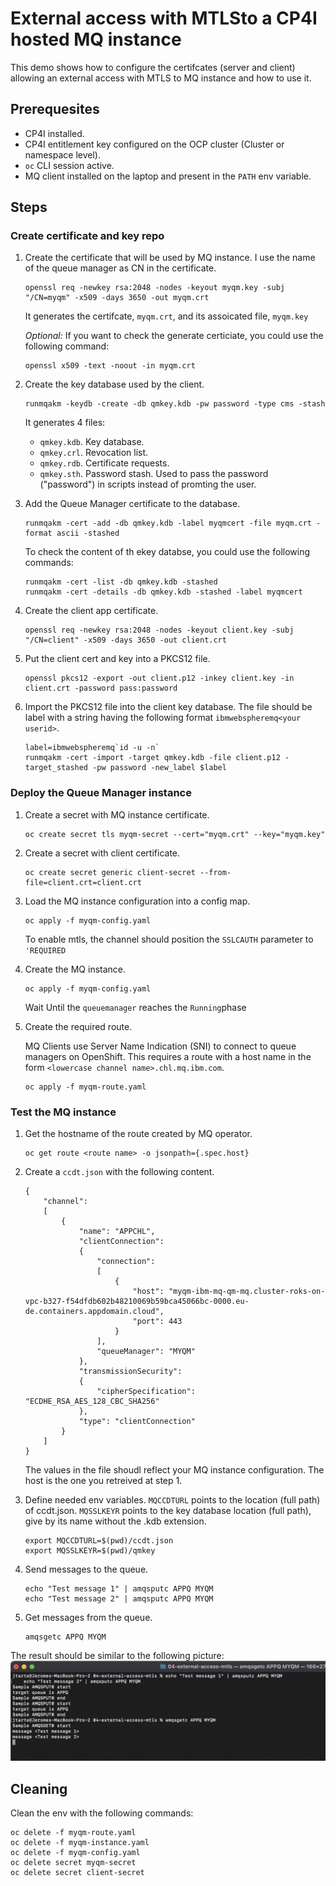 # External access with MTLSto a CP4I hosted MQ instance

This demo shows how to configure the certifcates (server and client) allowing an external access with MTLS to MQ instance and how to use it. 

## Prerequesites

* CP4I installed.
* CP4I entitlement key configured on the OCP cluster (Cluster or namespace level).
* `oc` CLI session active.
* MQ client installed on the laptop and present in the `PATH` env variable.

## Steps

### Create certificate and key repo

1. Create the certificate that will be used by MQ instance. I use the name of the queue manager as CN in the certificate.
    ```
    openssl req -newkey rsa:2048 -nodes -keyout myqm.key -subj "/CN=myqm" -x509 -days 3650 -out myqm.crt
    ```
    It generates the certifcate, `myqm.crt`, and its assoicated file, `myqm.key`

    *Optional:* If you want to check the generate certiciate, you could use the following command:
    ```
    openssl x509 -text -noout -in myqm.crt
    ```

2. Create the key database used by the client.
   ```
   runmqakm -keydb -create -db qmkey.kdb -pw password -type cms -stash
   ```
   
    It generates 4 files:
    * `qmkey.kdb`. Key database.
    * `qmkey.crl`. Revocation list.
    * `qmkey.rdb`. Certificate requests.
    * `qmkey.sth`. Password stash. Used to pass the password ("password") in scripts instead of promting the user.

3. Add the Queue Manager certificate to the database.
    ```
    runmqakm -cert -add -db qmkey.kdb -label myqmcert -file myqm.crt -format ascii -stashed
    ```

    To check the content of th ekey databse, you could use the following commands:
    ```
    runmqakm -cert -list -db qmkey.kdb -stashed
    runmqakm -cert -details -db qmkey.kdb -stashed -label myqmcert
    ```

4. Create the client app certificate.
   ```
   openssl req -newkey rsa:2048 -nodes -keyout client.key -subj "/CN=client" -x509 -days 3650 -out client.crt
   ```

5. Put the client cert and key into a PKCS12 file.
    ```
    openssl pkcs12 -export -out client.p12 -inkey client.key -in client.crt -password pass:password
    ```

6. Import the PKCS12 file into the client key database. The file should be label with a string having the following format `ibmwebspheremq<your userid>`.
    ```
    label=ibmwebspheremq`id -u -n`
    runmqakm -cert -import -target qmkey.kdb -file client.p12 -target_stashed -pw password -new_label $label
    ```

### Deploy the Queue Manager instance

1. Create a secret with MQ instance certificate. 
    ```
    oc create secret tls myqm-secret --cert="myqm.crt" --key="myqm.key" 
    ```

1. Create a secret with client certificate.
    ```
    oc create secret generic client-secret --from-file=client.crt=client.crt 
    ```

2. Load the MQ instance configuration into a config map. 
   ```
   oc apply -f myqm-config.yaml
   ```
   To enable mtls, the channel should position the `SSLCAUTH` parameter to `'REQUIRED`

3. Create the MQ instance. 
   ```
   oc apply -f myqm-config.yaml
   ```
    Wait Until the `queuemanager` reaches the `Running`phase
  

4. Create the required route.
    
    MQ Clients use Server Name Indication (SNI) to connect to queue managers on OpenShift. This requires a route with a host name in the form `<lowercase channel name>.chl.mq.ibm.com`.

    ```
    oc apply -f myqm-route.yaml
    ```

### Test the MQ instance

1. Get the hostname of the route created by MQ operator. 
    ```
    oc get route <route name> -o jsonpath={.spec.host}
    ``` 

2. Create a `ccdt.json` with the following content.
    ```
    {
        "channel":
        [
            {
                "name": "APPCHL",
                "clientConnection":
                {
                    "connection":
                    [
                        {
                            "host": "myqm-ibm-mq-qm-mq.cluster-roks-on-vpc-b327-f54dfdb602b48210069b59bca45066bc-0000.eu-de.containers.appdomain.cloud",
                            "port": 443
                        }
                    ],
                    "queueManager": "MYQM"
                },
                "transmissionSecurity":
                {
                    "cipherSpecification": "ECDHE_RSA_AES_128_CBC_SHA256"
                },
                "type": "clientConnection"
            }
        ]
    }
    ```
    The values in the file shoudl reflect your MQ instance configuration. The host is the one you retreived at step 1.  

3. Define needed env variables. `MQCCDTURL` points to the location (full path) of ccdt.json. `MQSSLKEYR` points to the key database location (full path), give by its name without the .kdb extension.
    ```
    export MQCCDTURL=$(pwd)/ccdt.json
    export MQSSLKEYR=$(pwd)/qmkey
    ```

4. Send messages to the queue.
    ```
    echo "Test message 1" | amqsputc APPQ MYQM
    echo "Test message 2" | amqsputc APPQ MYQM
    ```

5. Get messages from the queue.
    ```
    amqsgetc APPQ MYQM
    ```

The result should be similar to the following picture:
![result](./img/result.png)

## Cleaning

Clean the env with the following commands:
```
oc delete -f myqm-route.yaml
oc delete -f myqm-instance.yaml
oc delete -f myqm-config.yaml
oc delete secret myqm-secret
oc delete secret client-secret
```

